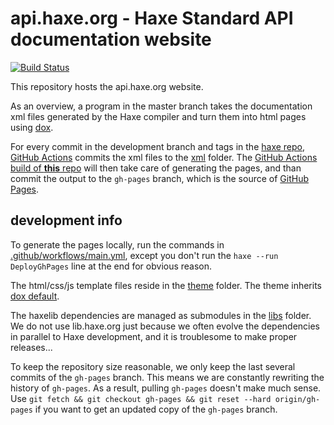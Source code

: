 # api.haxe.org - Haxe Standard API documentation website

[![Build Status](https://github.com/HaxeFoundation/api.haxe.org/actions/workflows/main.yml/badge.svg)](https://github.com/HaxeFoundation/api.haxe.org/actions/workflows/main.yml)

This repository hosts the api.haxe.org website.

As an overview, a program in the master branch takes the documentation xml files generated by the Haxe compiler and turn them into html pages using [dox](https://github.com/HaxeFoundation/dox).

For every commit in the development branch and tags in the [haxe repo](https://github.com/HaxeFoundation/haxe), [GitHub Actions](https://github.com/HaxeFoundation/haxe/actions) commits the xml files to the [xml](xml) folder. The [GitHub Actions build of **this** repo](https://github.com/HaxeFoundation/api.haxe.org/actions) will then take care of generating the pages, and than commit the output to the `gh-pages` branch, which is the source of [GitHub Pages](https://pages.github.com/).

## development info

To generate the pages locally, run the commands in [.github/workflows/main.yml](.github/workflows/main.yml), except you don't run the `haxe --run DeployGhPages` line at the end for obvious reason.

The html/css/js template files reside in the [theme](theme) folder. The theme inherits [dox default](https://github.com/HaxeFoundation/dox/tree/master/themes/default).

The haxelib dependencies are managed as submodules in the [libs](libs) folder. We do not use lib.haxe.org just because we often evolve the dependencies in parallel to Haxe development, and it is troublesome to make proper releases...

To keep the repository size reasonable, we only keep the last several commits of the `gh-pages` branch. This means we are constantly rewriting the history of `gh-pages`. As a result, pulling `gh-pages` doesn't make much sense. Use `git fetch && git checkout gh-pages && git reset --hard origin/gh-pages` if you want to get an updated copy of the `gh-pages` branch.
